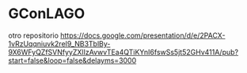 GConLAGO
========

otro repositorio
https://docs.google.com/presentation/d/e/2PACX-1vRzUqqniuvk2reI9_NB3TblBy-9X6WFyQZfSVNfyyZXlIzAvwvTEa4QTiKYnI6fswSs5jt52GHv411A/pub?start=false&loop=false&delayms=3000
